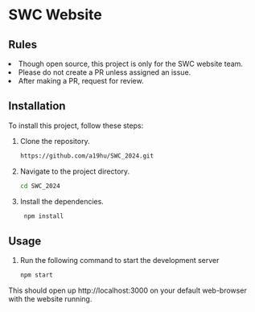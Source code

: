# SWC Website

## Rules
<li>
Though open source, this project is only for the SWC website team. 
</li>
<li>
Please do not create a PR unless assigned an issue.
</li>
<li> 
After making a PR, request for review.
</li>


## Installation

To install this project, follow these steps:
1. Clone the repository.
   ```sh
   https://github.com/a19hu/SWC_2024.git

2. Navigate to the project directory.
   ```sh
   cd SWC_2024

3. Install the dependencies.
   ```sh
    npm install
## Usage

1. Run the following command to start the development server
   ```sh
   npm start

This should open up http://localhost:3000 on your default web-browser with the website running.

